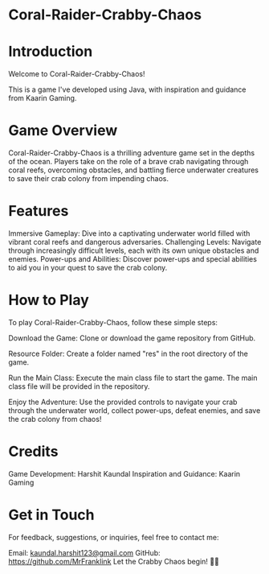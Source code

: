 # Coral-Raider-Crabby-Chaos
# Introduction
Welcome to Coral-Raider-Crabby-Chaos!

This is a game I've developed using Java, with inspiration and guidance from Kaarin Gaming.

# Game Overview
Coral-Raider-Crabby-Chaos is a thrilling adventure game set in the depths of the ocean. Players take on the role of a brave crab navigating through coral reefs, overcoming obstacles, and battling fierce underwater creatures to save their crab colony from impending chaos.

# Features
Immersive Gameplay: Dive into a captivating underwater world filled with vibrant coral reefs and dangerous adversaries.
Challenging Levels: Navigate through increasingly difficult levels, each with its own unique obstacles and enemies.
Power-ups and Abilities: Discover power-ups and special abilities to aid you in your quest to save the crab colony.
# How to Play
To play Coral-Raider-Crabby-Chaos, follow these simple steps:

Download the Game: Clone or download the game repository from GitHub.

Resource Folder: Create a folder named "res" in the root directory of the game.

Run the Main Class: Execute the main class file to start the game. The main class file will be provided in the repository.

Enjoy the Adventure: Use the provided controls to navigate your crab through the underwater world, collect power-ups, defeat enemies, and save the crab colony from chaos!

# Credits
Game Development: Harshit Kaundal
Inspiration and Guidance: Kaarin Gaming
# Get in Touch
For feedback, suggestions, or inquiries, feel free to contact me:

Email: kaundal.harshit123@gmail.com
GitHub: https://github.com/MrFranklink
Let the Crabby Chaos begin! 🦀🌊
